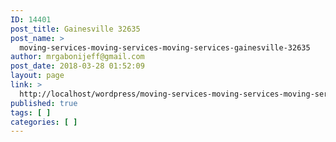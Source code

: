```yaml
---
ID: 14401
post_title: Gainesville 32635
post_name: >
  moving-services-moving-services-moving-services-gainesville-32635
author: mrgabonijeff@gmail.com
post_date: 2018-03-28 01:52:09
layout: page
link: >
  http://localhost/wordpress/moving-services-moving-services-moving-services-gainesville-32635/
published: true
tags: [ ]
categories: [ ]
---
```

